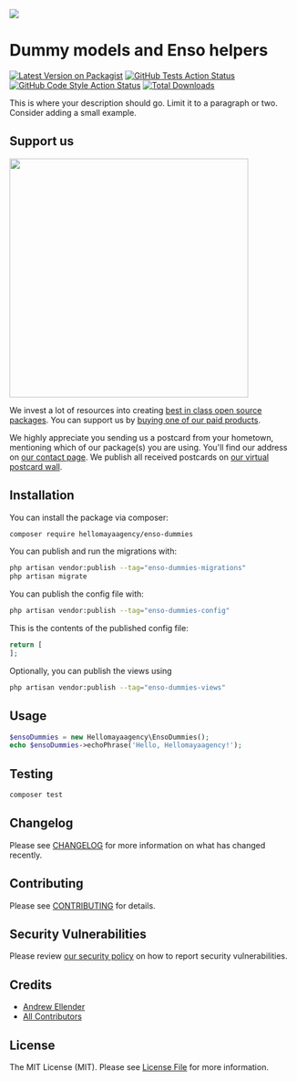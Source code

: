 
[<img src="https://github-ads.s3.eu-central-1.amazonaws.com/support-ukraine.svg?t=1" />](https://supportukrainenow.org)

# Dummy models and Enso helpers

[![Latest Version on Packagist](https://img.shields.io/packagist/v/hellomayaagency/enso-dummies.svg?style=flat-square)](https://packagist.org/packages/hellomayaagency/enso-dummies)
[![GitHub Tests Action Status](https://img.shields.io/github/workflow/status/hellomayaagency/enso-dummies/run-tests?label=tests)](https://github.com/hellomayaagency/enso-dummies/actions?query=workflow%3Arun-tests+branch%3Amain)
[![GitHub Code Style Action Status](https://img.shields.io/github/workflow/status/hellomayaagency/enso-dummies/Check%20&%20fix%20styling?label=code%20style)](https://github.com/hellomayaagency/enso-dummies/actions?query=workflow%3A"Check+%26+fix+styling"+branch%3Amain)
[![Total Downloads](https://img.shields.io/packagist/dt/hellomayaagency/enso-dummies.svg?style=flat-square)](https://packagist.org/packages/hellomayaagency/enso-dummies)

This is where your description should go. Limit it to a paragraph or two. Consider adding a small example.

## Support us

[<img src="https://github-ads.s3.eu-central-1.amazonaws.com/enso-dummies.jpg?t=1" width="419px" />](https://spatie.be/github-ad-click/enso-dummies)

We invest a lot of resources into creating [best in class open source packages](https://spatie.be/open-source). You can support us by [buying one of our paid products](https://spatie.be/open-source/support-us).

We highly appreciate you sending us a postcard from your hometown, mentioning which of our package(s) you are using. You'll find our address on [our contact page](https://spatie.be/about-us). We publish all received postcards on [our virtual postcard wall](https://spatie.be/open-source/postcards).

## Installation

You can install the package via composer:

```bash
composer require hellomayaagency/enso-dummies
```

You can publish and run the migrations with:

```bash
php artisan vendor:publish --tag="enso-dummies-migrations"
php artisan migrate
```

You can publish the config file with:

```bash
php artisan vendor:publish --tag="enso-dummies-config"
```

This is the contents of the published config file:

```php
return [
];
```

Optionally, you can publish the views using

```bash
php artisan vendor:publish --tag="enso-dummies-views"
```

## Usage

```php
$ensoDummies = new Hellomayaagency\EnsoDummies();
echo $ensoDummies->echoPhrase('Hello, Hellomayaagency!');
```

## Testing

```bash
composer test
```

## Changelog

Please see [CHANGELOG](CHANGELOG.md) for more information on what has changed recently.

## Contributing

Please see [CONTRIBUTING](https://github.com/hellomayaagency/.github/blob/main/CONTRIBUTING.md) for details.

## Security Vulnerabilities

Please review [our security policy](../../security/policy) on how to report security vulnerabilities.

## Credits

- [Andrew Ellender](https://github.com/hellomayaagency)
- [All Contributors](../../contributors)

## License

The MIT License (MIT). Please see [License File](LICENSE.md) for more information.
